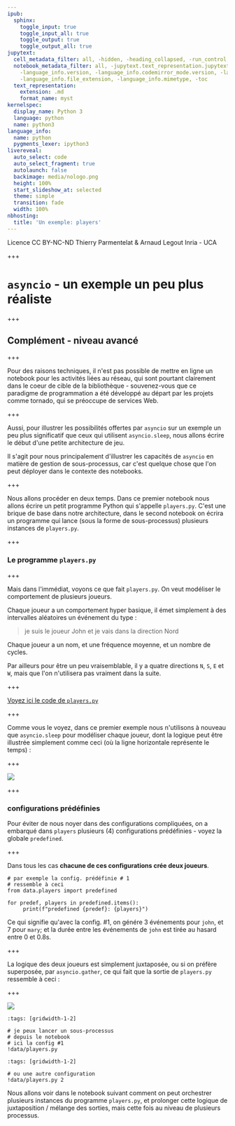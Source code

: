 ```yaml
---
ipub:
  sphinx:
    toggle_input: true
    toggle_input_all: true
    toggle_output: true
    toggle_output_all: true
jupytext:
  cell_metadata_filter: all, -hidden, -heading_collapsed, -run_control, -trusted
  notebook_metadata_filter: all, -jupytext.text_representation.jupytext_version, -jupytext.text_representation.format_version,
    -language_info.version, -language_info.codemirror_mode.version, -language_info.codemirror_mode,
    -language_info.file_extension, -language_info.mimetype, -toc
  text_representation:
    extension: .md
    format_name: myst
kernelspec:
  display_name: Python 3
  language: python
  name: python3
language_info:
  name: python
  pygments_lexer: ipython3
livereveal:
  auto_select: code
  auto_select_fragment: true
  autolaunch: false
  backimage: media/nologo.png
  height: 100%
  start_slideshow_at: selected
  theme: simple
  transition: fade
  width: 100%
nbhosting:
  title: 'Un exemple: players'
---
```


<div class="licence">
<span>Licence CC BY-NC-ND</span>
<span>Thierry Parmentelat &amp; Arnaud Legout</span>
<span>Inria - UCA</span>
</div>

+++

# `asyncio`  - un exemple un peu plus réaliste

+++

## Complément - niveau avancé

+++

Pour des raisons techniques, il n'est pas possible de mettre en ligne un notebook pour les activités liées au réseau, qui sont pourtant clairement dans le coeur de cible de la bibliothèque - souvenez-vous que ce paradigme de programmation a été développé au départ par les projets comme tornado, qui se préoccupe de services Web.

+++

Aussi, pour illustrer les possibilités offertes par `asyncio` sur un exemple un peu plus significatif que ceux qui utilisent `asyncio.sleep`, nous allons écrire le début d'une petite architecture de jeu.

Il s'agit pour nous principalement d'illustrer les capacités de `asyncio` en matière de gestion de sous-processus, car c'est quelque chose que l'on peut déployer dans le contexte des notebooks.

+++

Nous allons procéder en deux temps. Dans ce premier notebook nous allons écrire un petit programme Python qui s'appelle `players.py`. C'est une brique de base dans notre architecture, dans le second notebook on écrira un programme qui lance (sous la forme de sous-processus) plusieurs instances de `players.py`.

+++

### Le programme `players.py`

+++

Mais dans l'immédiat, voyons ce que fait `players.py`. On veut modéliser le comportement de plusieurs joueurs.

Chaque joueur a un comportement hyper basique, il émet simplement à des intervalles aléatoires un événement du type :

> je suis le joueur John et je vais dans la direction Nord

Chaque joueur a un nom, et une fréquence moyenne, et un nombre de cycles.

Par ailleurs pour être un peu vraisemblable, il y a quatre directions `N`, `S`, `E` et `W`, mais que l'on n'utilisera pas vraiment dans la suite.

+++

<a href="data/players.py">Voyez ici le code de `players.py`</a>

+++

Comme vous le voyez, dans ce premier exemple nous n'utilisons à nouveau que `asyncio.sleep` pour modéliser chaque joueur, dont la logique peut être illustrée simplement comme ceci (où la ligne horizontale représente le temps) :

+++

![](media/player.png)

+++

### configurations prédéfinies

Pour éviter de nous noyer dans des configurations compliquées, on a embarqué dans `players` plusieurs (4) configurations prédéfinies - voyez la globale `predefined`.

+++

Dans tous les cas **chacune de ces configurations crée deux joueurs**.

```{code-cell} ipython3
# par exemple la config. prédéfinie # 1 
# ressemble à ceci
from data.players import predefined

for predef, players in predefined.items():
     print(f"predefined {predef}: {players}")
```

Ce qui signifie qu'avec la config. #1, on génére 3 événements pour `john`, et 7 pour `mary`; et la durée entre les événements de `john` est tirée au hasard entre 0 et 0.8s.

+++

La logique des deux joueurs est simplement juxtaposée, ou si on préfère superposée, par `asyncio.gather`, ce qui fait que la sortie de `players.py` ressemble à ceci :

+++

![](media/players.png)

```{code-cell} ipython3
:tags: [gridwidth-1-2]

# je peux lancer un sous-processus
# depuis le notebook
# ici la config #1
!data/players.py
```

```{code-cell} ipython3
:tags: [gridwidth-1-2]

# ou une autre configuration
!data/players.py 2
```

Nous allons voir dans le notebook suivant comment on peut orchestrer plusieurs instances du programme `players.py`, et prolonger cette logique de juxtaposition / mélange des sorties, mais cette fois au niveau de plusieurs processus.
